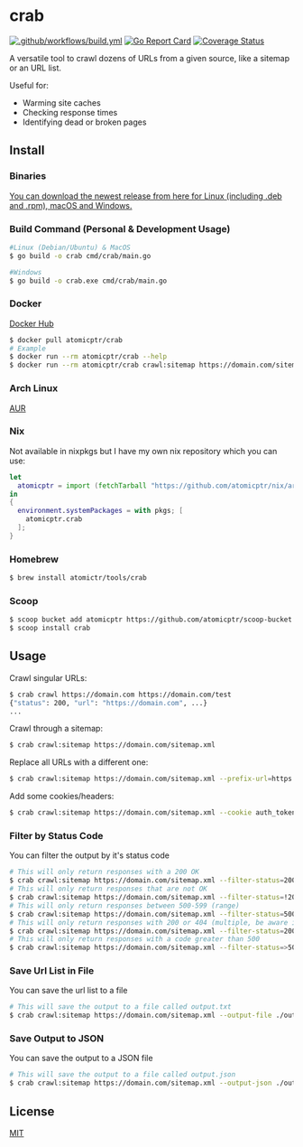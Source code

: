 # crab

[![.github/workflows/build.yml](https://github.com/atomicptr/crab/actions/workflows/build.yml/badge.svg)](https://github.com/atomicptr/crab/actions/workflows/build.yml)
[![Go Report Card](https://goreportcard.com/badge/github.com/atomicptr/crab)](https://goreportcard.com/report/github.com/atomicptr/crab)
[![Coverage Status](https://coveralls.io/repos/github/atomicptr/crab/badge.svg?branch=master)](https://coveralls.io/github/atomicptr/crab?branch=master)

A versatile tool to crawl dozens of URLs from a given source, like a sitemap or an URL list.

Useful for:

* Warming site caches
* Checking response times
* Identifying dead or broken pages

## Install

### Binaries

[You can download the newest release from here for Linux (including .deb and .rpm), macOS and Windows.](https://github.com/atomicptr/crab/releases/)

### Build Command (Personal & Development Usage)

```bash
#Linux (Debian/Ubuntu) & MacOS
$ go build -o crab cmd/crab/main.go

#Windows
$ go build -o crab.exe cmd/crab/main.go
```

### Docker

[Docker Hub](https://hub.docker.com/r/atomicptr/crab)

```bash
$ docker pull atomicptr/crab
# Example
$ docker run --rm atomicptr/crab --help
$ docker run --rm atomicptr/crab crawl:sitemap https://domain.com/sitemap.xml
```

### Arch Linux

[AUR](https://aur.archlinux.org/packages/crab-bin)

### Nix

Not available in nixpkgs but I have my own nix repository which you can use:

```nix
let
  atomicptr = import (fetchTarball "https://github.com/atomicptr/nix/archive/refs/heads/master.tar.gz") {};
in
{
  environment.systemPackages = with pkgs; [
    atomicptr.crab
  ];
}
````

### Homebrew

```bash
$ brew install atomictr/tools/crab
```

### Scoop

```bash
$ scoop bucket add atomicptr https://github.com/atomicptr/scoop-bucket
$ scoop install crab
```

## Usage

Crawl singular URLs:

```bash
$ crab crawl https://domain.com https://domain.com/test
{"status": 200, "url": "https://domain.com", ...}
...
```

Crawl through a sitemap:

```bash
$ crab crawl:sitemap https://domain.com/sitemap.xml
```

Replace all URLs with a different one:

```bash
$ crab crawl:sitemap https://domain.com/sitemap.xml --prefix-url=https://staging.domain.com
```

Add some cookies/headers:

```bash
$ crab crawl:sitemap https://domain.com/sitemap.xml --cookie auth_token=12345 --header X-Bypass-Cache=1
```

### Filter by Status Code

You can filter the output by it's status code

```bash
# This will only return responses with a 200 OK
$ crab crawl:sitemap https://domain.com/sitemap.xml --filter-status=200
# This will only return responses that are not OK
$ crab crawl:sitemap https://domain.com/sitemap.xml --filter-status=!200
# This will only return responses between 500-599 (range)
$ crab crawl:sitemap https://domain.com/sitemap.xml --filter-status=500-599
# This will only return responses with 200 or 404 (multiple, be aware if one condition is true they all are)
$ crab crawl:sitemap https://domain.com/sitemap.xml --filter-status=200,404
# This will only return responses with a code greater than 500
$ crab crawl:sitemap https://domain.com/sitemap.xml --filter-status=>500
```

### Save Url List in File

You can save the url list to a file

```bash
# This will save the output to a file called output.txt
$ crab crawl:sitemap https://domain.com/sitemap.xml --output-file ./output/output.txt
```

### Save Output to JSON

You can save the output to a JSON file

```bash
# This will save the output to a file called output.json
$ crab crawl:sitemap https://domain.com/sitemap.xml --output-json ./output/output.json
```

## License

[MIT](./LICENSE)
